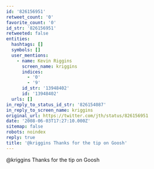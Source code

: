 ```yaml
---
id: '826156951'
retweet_count: '0'
favorite_count: '0'
id_str: '826156951'
retweeted: false
entities:
  hashtags: []
  symbols: []
  user_mentions:
    - name: Kevin Riggins
      screen_name: kriggins
      indices:
        - '0'
        - '9'
      id_str: '13948402'
      id: '13948402'
  urls: []
in_reply_to_status_id_str: '826154087'
in_reply_to_screen_name: kriggins
original_url: https://twitter.com/jth/status/826156951
date: '2008-06-03T17:27:10.000Z'
sitemap: false
robots: noindex
reply: true
title: '@kriggins Thanks for the tip on Goosh'
---
```


@kriggins Thanks for the tip on Goosh